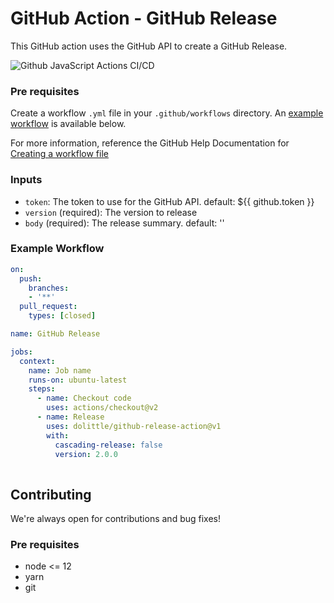 # GitHub Action - GitHub Release
This GitHub action uses the GitHub API to create a GitHub Release.

![Github JavaScript Actions CI/CD](https://github.com/dolittle/github-release-action/workflows/Github%20JavaScript%20Actions%20CI/CD/badge.svg)

### Pre requisites
Create a workflow `.yml` file in your `.github/workflows` directory. An [example workflow](#example-workflow) is available below.

For more information, reference the GitHub Help Documentation for [Creating a workflow file](https://help.github.com/en/articles/configuring-a-workflow#creating-a-workflow-file)

### Inputs
- `token`: The token to use for the GitHub API. default: ${{ github.token }}
- `version` (required): The version to release
- `body` (required): The release summary. default: ''  

### Example Workflow
```yaml
on:
  push:
    branches:
    - '**'
  pull_request:
    types: [closed]

name: GitHub Release

jobs:
  context:
    name: Job name
    runs-on: ubuntu-latest
    steps:
      - name: Checkout code
        uses: actions/checkout@v2
      - name: Release
        uses: dolittle/github-release-action@v1
        with:
          cascading-release: false
          version: 2.0.0
        
```
## Contributing
We're always open for contributions and bug fixes!

### Pre requisites
- node <= 12
- yarn
- git
